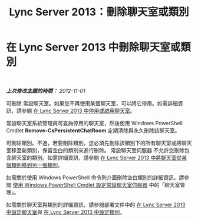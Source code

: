 ﻿---
title: Lync Server 2013：刪除聊天室或類別
TOCTitle: 刪除聊天室或類別
ms:assetid: adccb869-0015-4eba-ac73-718bac7843b5
ms:mtpsurl: https://technet.microsoft.com/zh-tw/library/JJ215881(v=OCS.15)
ms:contentKeyID: 49291987
ms.date: 08/10/2015
mtps_version: v=OCS.15
ms.translationtype: HT
---

# 在 Lync Server 2013 中刪除聊天室或類別

 

_**上次修改主題的時間：** 2012-11-01_

可刪除 常設聊天室。如果您不再使用某個聊天室，可以將它停用。如需詳細資訊，請參閱 [在 Lync Server 2013 中停用或啟用聊天室](lync-server-2013-disabling-or-enabling-a-chat-room.md)。

常設聊天室系統管理員可查詢停用的聊天室，然後使用 Windows PowerShell Cmdlet **Remove-CsPersistentChatRoom** 定期清除與永久刪除該聊天室。

可刪除類別。不過，若要刪除類別，您必須先刪除該類別下的所有聊天室或將聊天室移至新類別，保留空白的類別來進行刪除。 常設聊天室伺服器 不允許您刪除包含聊天室的類別。如需詳細資訊，請參閱 [在 Lync Server 2013 中將聊天室從某個類別移到另一個類別](lync-server-2013-moving-a-chat-room-from-one-category-to-another.md)。

如需關於使用 Windows PowerShell 命令列介面刪除空白類別的詳細資訊，請參閱 [使用 Windows PowerShell Cmdlet 設定常設聊天室伺服器](configuring-persistent-chat-server-by-using-windows-powershell-cmdlets.md) 中的「聊天室管理」。

如需關於聊天室與類別的詳細資訊，請參閱部署文件中的 [在 Lync Server 2013 中設定聊天室](lync-server-2013-configure-rooms.md)與 [在 Lync Server 2013 中設定類別](lync-server-2013-configure-categories.md)。

